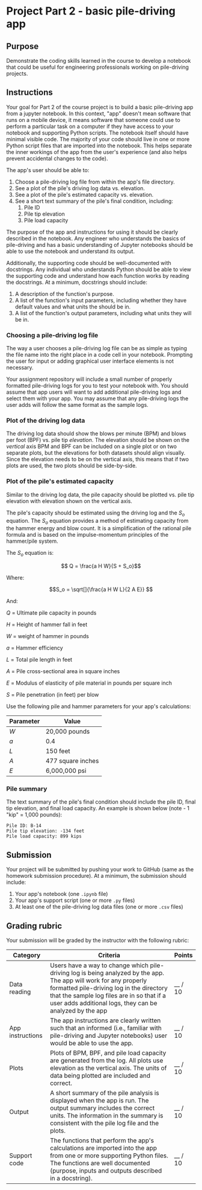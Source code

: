 # Project Part 2 - basic pile-driving app

## Purpose

Demonstrate the coding skills learned in the course to develop a notebook that could be useful for engineering professionals working on pile-driving projects.

## Instructions

Your goal for Part 2 of the course project is to build a basic pile-driving app from a jupyter notebook.
In this context, "app" doesn't mean software that runs on a mobile device, it means software that someone could use to perform a particular task on a computer if they have access to your notebook and supporting Python scripts.
The notebook itself should have minimal visible code.
The majority of your code should live in one or more Python script files that are imported into the notebook.
This helps separate the inner workings of the app from the user's experience (and also helps prevent accidental changes to the code).

The app's user should be able to:

1. Choose a pile-driving log file from within the app's file directory.
2. See a plot of the pile's driving log data vs. elevation.
3. See a plot of the pile's estimated capacity vs. elevation.
4. See a short text summary of the pile's final condition, including:
   1. Pile ID
   2. Pile tip elevation
   3. Pile load capacity

The purpose of the app and instructions for using it should be clearly described in the notebook.
Any engineer who understands the basics of pile-driving and has a basic understanding of Jupyter notebooks should be able to use the notebook and understand its output.

Additionally, the supporting code should be well-documented with docstrings.
Any individual who understands Python should be able to view the supporting code and understand how each function works by reading the docstrings. 
At a minimum, docstrings should include:

1. A description of the function's purpose.
2. A list of the function's input parameters, including whether they have default values and what units the should be in.
3. A list of the function's output parameters, including what units they will be in.

### Choosing a pile-driving log file

The way a user chooses a pile-driving log file can be as simple as typing the file name into the right place in a code cell in your notebook.
Prompting the user for input or adding graphical user interface elements is not necessary.

Your assignment repository will include a small number of properly formatted pile-driving logs for you to test your notebook with.
You should assume that app users will want to add additional pile-driving logs and select them with your app.
You may assume that any pile-driving logs the user adds will follow the same format as the sample logs.

### Plot of the driving log data

The driving log data should show the blows per minute (BPM) and blows per foot (BPF) vs. pile tip *elevation*.
The elevation should be shown on the *vertical* axis
BPM and BPF can be included on a single plot or on two separate plots, but the elevations for both datasets should align visually. 
Since the elevation needs to be on the vertical axis, this means that if two plots are used, the two plots should be side-by-side.

### Plot of the pile's estimated capacity

Similar to the driving log data, the pile capacity should be plotted vs. pile tip elevation with elevation shown on the vertical axis.

The pile's capacity should be estimated using the driving log and the $S_o$ equation.
The $S_o$ equation provides a method of estimating capacity from the hammer energy and blow count. 
It is a simplification of the rational pile formula and is based on the impulse-momentum principles of the hammer/pile system.

The $S_o$ equation is:

$$ Q = \frac{a H W}{S + S_o}$$

Where:

$$S_o = \sqrt[]{\frac{a H W L}{2 A E}} $$

And:

$Q$ = Ultimate pile capacity in pounds

$H$ = Height of hammer fall in feet

$W$ = weight of hammer in pounds

$a$ = Hammer efficiency

$L$ = Total pile length in feet

$A$ = Pile cross-sectional area in square inches

$E$ = Modulus of elasticity of pile material in pounds per square inch

$S$ = Pile penetration (in feet) per blow

Use the following pile and hammer parameters for your app's calculations:

| Parameter | Value |
|----------|-----|
| $W$ | 20,000 pounds |
| $a$ | 0.4 |
| $L$ | 150 feet |
| $A$ | 477 square inches |
| $E$ | 6,000,000 psi |

### Pile summary

The text summary of the pile's final condition should include the pile ID, final tip elevation, and final load capacity.
An example is shown below (note - 1 "kip" = 1,000 pounds):

```
Pile ID: B-14
Pile tip elevation: -134 feet
Pile load capacity: 899 kips
```

## Submission

Your project will be submitted by pushing your work to GitHub (same as the homework submission procedure).
At a minimum, the submission should include:

1. Your app's notebook (one `.ipynb` file)
2. Your app's support script (one or more `.py` files)
3. At least one of the pile-driving log data files (one or more `.csv` files)


## Grading rubric

Your submission will be graded by the instructor with the following rubric:


| Category | Criteria | Points |
|----|----|----|
| Data reading | Users have a way to change which pile-driving log is being analyzed by the app. The app will work for any properly formatted pile-driving log in the directory that the sample log files are in so that if a user adds additional logs, they can be analyzed by the app |  __ / 10 |
| App instructions | The app instructions are clearly written such that an informed (i.e., familiar with pile-driving and Jupyter notebooks) user would be able to use the app. |  __ / 10  |
| Plots | Plots of BPM, BPF, and pile load capacity are generated from the log. All plots use elevation as the vertical axis. The units of data being plotted are included and correct. |  __ / 10 |
| Output |  A short summary of the pile analysis is displayed when the app is run. The output summary includes the correct units. The information in the summary is consistent with the pile log file and the plots. |  __ / 10|
| Support code |  The functions that perform the app's calculations are imported into the app from one or more supporting Python files. The functions are well documented (purpose, inputs and outputs described in a docstring). |  __ / 10 |
